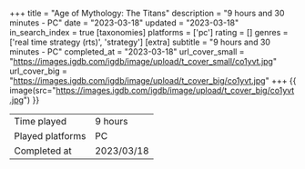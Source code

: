 +++
title = "Age of Mythology: The Titans"
description = "9 hours and 30 minutes - PC"
date = "2023-03-18"
updated = "2023-03-18"
in_search_index = true
[taxonomies]
platforms = ['pc']
rating = []
genres = ['real time strategy (rts)', 'strategy']
[extra]
subtitle = "9 hours and 30 minutes - PC"
completed_at = "2023-03-18"
url_cover_small = "https://images.igdb.com/igdb/image/upload/t_cover_small/co1yvt.jpg"
url_cover_big = "https://images.igdb.com/igdb/image/upload/t_cover_big/co1yvt.jpg"
+++
{{ image(src="https://images.igdb.com/igdb/image/upload/t_cover_big/co1yvt.jpg") }}

|              |            |
| ------------ | ---------- |
| Time played  | 9 hours |
| Played platforms    | PC |
| Completed at | 2023/03/18 |


